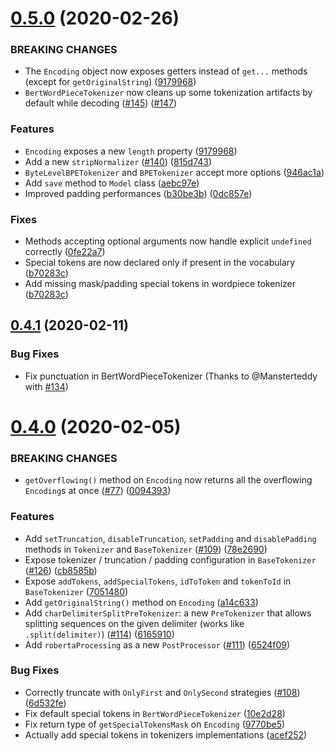 # [0.5.0](https://github.com/huggingface/tokenizers/compare/node-v0.4.1...node-v0.5.0) (2020-02-26)

### BREAKING CHANGES

- The `Encoding` object now exposes getters instead of `get...` methods (except for `getOriginalString`) ([9179968](https://github.com/huggingface/tokenizers/commit/917996841df2b3385e0212c9d7e9910d4e0d3fbf))
- `BertWordPieceTokenizer` now cleans up some tokenization artifacts by default while decoding ([#145](https://github.com/huggingface/tokenizers/issues/145)) ([#147](https://github.com/huggingface/tokenizers/pull/147))

### Features

- `Encoding` exposes a new `length` property ([9179968](https://github.com/huggingface/tokenizers/commit/917996841df2b3385e0212c9d7e9910d4e0d3fbf))
- Add a new `stripNormalizer` ([#140](https://github.com/huggingface/tokenizers/pull/140)) ([815d743](https://github.com/huggingface/tokenizers/commit/815d743461f9067ab38237862b7be8114d422300))
- `ByteLevelBPETokenizer` and `BPETokenizer` accept more options ([946ac1a](https://github.com/huggingface/tokenizers/commit/946ac1a9517c3090064e9a972ad71a5cf25b7e7f))
- Add `save` method to `Model` class ([aebc97e](https://github.com/huggingface/tokenizers/commit/aebc97eaf34260c9ed7689dd5e087bf8c8af59fc))
- Improved padding performances ([b30be3b](https://github.com/huggingface/tokenizers/commit/b30be3b2bda977b65f9bdb384258829b2bd91e3d)) ([0dc857e](https://github.com/huggingface/tokenizers/commit/0dc857ea8c557532a52628a6bc80141e65e6d974))

### Fixes

- Methods accepting optional arguments now handle explicit `undefined` correctly ([0fe22a7](https://github.com/huggingface/tokenizers/commit/0fe22a7c1c23f8d992f502a3a582e5212b8281ac))
- Special tokens are now declared only if present in the vocabulary ([b70283c](https://github.com/huggingface/tokenizers/commit/b70283c3050056958e8ba020b0386451cc6df80c))
- Add missing mask/padding special tokens in wordpiece tokenizer ([b70283c](https://github.com/huggingface/tokenizers/commit/b70283c3050056958e8ba020b0386451cc6df80c))

## [0.4.1](https://github.com/huggingface/tokenizers/compare/node-v0.4.0...node-v0.4.1) (2020-02-11)

### Bug Fixes

- Fix punctuation in BertWordPieceTokenizer (Thanks to @Mansterteddy with [#134](https://github.com/huggingface/tokenizers/pull/134))

# [0.4.0](https://github.com/huggingface/tokenizers/compare/node-v0.3.1...node-v0.4.0) (2020-02-05)

### BREAKING CHANGES

- `getOverflowing()` method on `Encoding` now returns all the overflowing `Encoding`s at once ([#77](https://github.com/huggingface/tokenizers/pull/77)) ([0094393](https://github.com/huggingface/tokenizers/commit/0094393610623bafc269790cd1be81fd1474583a))

### Features

- Add `setTruncation`, `disableTruncation`, `setPadding` and `disablePadding` methods in `Tokenizer` and `BaseTokenizer` ([#109](https://github.com/huggingface/tokenizers/pull/109)) ([78e2690](https://github.com/huggingface/tokenizers/commit/78e26905a735e14e67590cb09ddb42ed141c455b))
- Expose tokenizer / truncation / padding configuration in `BaseTokenizer` ([#126](https://github.com/huggingface/tokenizers/pull/126)) ([cb8585b](https://github.com/huggingface/tokenizers/commit/cb8585bc4eb8037c52049da677e4791857231f03))
- Expose `addTokens`, `addSpecialTokens`, `idToToken` and `tokenToId` in `BaseTokenizer` ([7051480](https://github.com/huggingface/tokenizers/commit/7051480c333f88bef80aa6846b66032a2d47383c))
- Add `getOriginalString()` method on `Encoding` ([a14c633](https://github.com/huggingface/tokenizers/commit/a14c63343b217a2c501359bec52baf717e3a05ef))
- Add `charDelimiterSplitPreTokenizer`: a new `PreTokenizer` that allows splitting sequences on the given delimiter (works like `.split(delimiter)`) ([#114](https://github.com/huggingface/tokenizers/pull/114)) ([6165910](https://github.com/huggingface/tokenizers/commit/6165910ca66b6bfd9fd996aa38c4c0b2b6505953))
- Add `robertaProcessing` as a new `PostProcessor` ([#111](https://github.com/huggingface/tokenizers/pull/111)) ([6524f09](https://github.com/huggingface/tokenizers/commit/6524f09e991c3a52c839d8eb01bfa41e81fde1d1))

### Bug Fixes

- Correctly truncate with `OnlyFirst` and `OnlySecond` strategies ([#108](https://github.com/huggingface/tokenizers/issues/108)) ([6d532fe](https://github.com/huggingface/tokenizers/commit/6d532fedb1d3626328828304a5c39807733d2fa1))
- Fix default special tokens in `BertWordPieceTokenizer` ([10e2d28](https://github.com/huggingface/tokenizers/commit/10e2d286caf517f0977c04cf8e1924aed90403c9))
- Fix return type of `getSpecialTokensMask` on `Encoding` ([9770be5](https://github.com/huggingface/tokenizers/commit/9770be566175dc9c44dd7dcaa00a57d0e4ca632b))
- Actually add special tokens in tokenizers implementations ([acef252](https://github.com/huggingface/tokenizers/commit/acef252dacc43adc414175cfc325668ad1488753))
